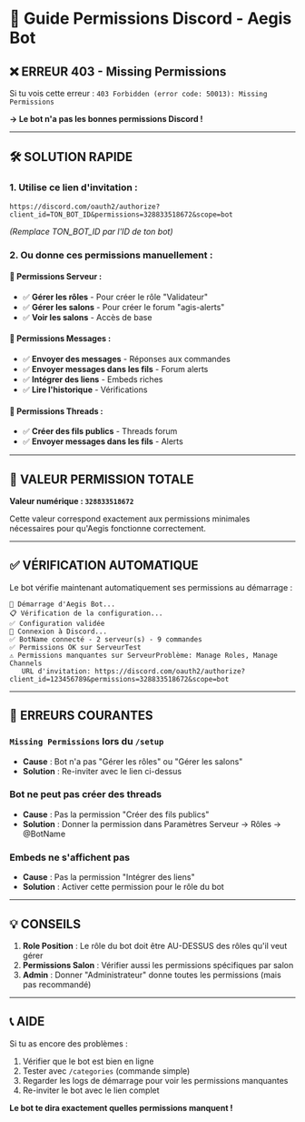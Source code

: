 # 🔐 Guide Permissions Discord - Aegis Bot

## ❌ **ERREUR 403 - Missing Permissions**

Si tu vois cette erreur : `403 Forbidden (error code: 50013): Missing Permissions`

**→ Le bot n'a pas les bonnes permissions Discord !**

---

## 🛠️ **SOLUTION RAPIDE**

### **1. Utilise ce lien d'invitation :**
```
https://discord.com/oauth2/authorize?client_id=TON_BOT_ID&permissions=328833518672&scope=bot
```
*(Remplace TON_BOT_ID par l'ID de ton bot)*

### **2. Ou donne ces permissions manuellement :**

#### **🔧 Permissions Serveur :**
- ✅ **Gérer les rôles** - Pour créer le rôle "Validateur"
- ✅ **Gérer les salons** - Pour créer le forum "agis-alerts"  
- ✅ **Voir les salons** - Accès de base

#### **📝 Permissions Messages :**
- ✅ **Envoyer des messages** - Réponses aux commandes
- ✅ **Envoyer messages dans les fils** - Forum alerts
- ✅ **Intégrer des liens** - Embeds riches
- ✅ **Lire l'historique** - Vérifications

#### **🧵 Permissions Threads :**
- ✅ **Créer des fils publics** - Threads forum
- ✅ **Envoyer messages dans les fils** - Alerts

---

## 🎯 **VALEUR PERMISSION TOTALE**

**Valeur numérique : `328833518672`**

Cette valeur correspond exactement aux permissions minimales nécessaires pour qu'Aegis fonctionne correctement.

---

## ✅ **VÉRIFICATION AUTOMATIQUE**

Le bot vérifie maintenant automatiquement ses permissions au démarrage :

```
🤖 Démarrage d'Aegis Bot...
📋 Vérification de la configuration...
✅ Configuration validée
🔌 Connexion à Discord...
✅ BotName connecté - 2 serveur(s) - 9 commandes
✅ Permissions OK sur ServeurTest
⚠️ Permissions manquantes sur ServeurProblème: Manage Roles, Manage Channels
   URL d'invitation: https://discord.com/oauth2/authorize?client_id=123456789&permissions=328833518672&scope=bot
```

---

## 🚨 **ERREURS COURANTES**

### **`Missing Permissions` lors du `/setup`**
- **Cause** : Bot n'a pas "Gérer les rôles" ou "Gérer les salons"
- **Solution** : Re-inviter avec le lien ci-dessus

### **Bot ne peut pas créer des threads**
- **Cause** : Pas la permission "Créer des fils publics"
- **Solution** : Donner la permission dans Paramètres Serveur → Rôles → @BotName

### **Embeds ne s'affichent pas**
- **Cause** : Pas la permission "Intégrer des liens"
- **Solution** : Activer cette permission pour le rôle du bot

---

## 💡 **CONSEILS**

1. **Role Position** : Le rôle du bot doit être AU-DESSUS des rôles qu'il veut gérer
2. **Permissions Salon** : Vérifier aussi les permissions spécifiques par salon
3. **Admin** : Donner "Administrateur" donne toutes les permissions (mais pas recommandé)

---

## 📞 **AIDE**

Si tu as encore des problèmes :
1. Vérifier que le bot est bien en ligne
2. Tester avec `/categories` (commande simple)
3. Regarder les logs de démarrage pour voir les permissions manquantes
4. Re-inviter le bot avec le lien complet

**Le bot te dira exactement quelles permissions manquent !**